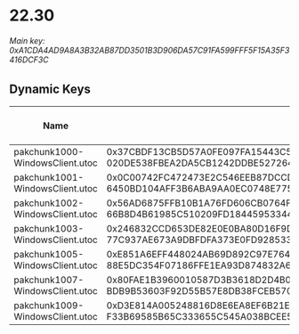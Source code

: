 # 22.30

###### *Main key: 0xA1CDA4AD9A8A3B32AB87DD3501B3D906DA57C91FA599FFF5F15A35F3416DCF3C*

## Dynamic Keys

| Name                              | Key</br>GUID                                                                                            | High Res Textures |
|-----------------------------------|---------------------------------------------------------------------------------------------------------|-------------------|
| pakchunk1000-WindowsClient.utoc   | 0x37CBDF13CB5D57A0FE097FA15443C598EA8CF36A37940DE4FC8FCB8591CE8742</br>020DE538FBEA2DA5CB1242DDBE527264 | ❌                 |
| pakchunk1001-WindowsClient.utoc   | 0x0C00742FC472473E2C546EEB87DCCDB0A83C306982AA5B0852BF5733B855BEFA</br>6450BD104AFF3B6ABA9AA0EC0748E775 | ❌                 |
| pakchunk1002-WindowsClient.utoc   | 0x56AD6875FFB10B1A76FD606CB0764FBD453223D6B2EF5795B2ECA8CFFCFDCDD9</br>66B8D4B61985C510209FD18445953344 | ❌                 |
| pakchunk1003-WindowsClient.utoc   | 0x246832CCD653DE82E0E0BA80D16F9DFDC6965A1A88A625CD3B262DCD2799E29A</br>77C937AE673A9DBFDFA373E0FD928533 | ❌                 |
| pakchunk1005-WindowsClient.utoc   | 0xE851A6EFF448024AB69D892C97E764B93BC14B3826CFF0F13D0E22B24301C27B</br>88E5DC354F07186FFE1EA93D874832A6 | ❌                 |
| pakchunk1007-WindowsClient.utoc   | 0x80FAE1B3960010587D3B3618D2D4B0F0C3D116BFDA4B471D44BA78D6D8EC5376</br>BDB9B53603F92D55B57E8DB38FCEB570 | ❌                 |
| pakchunk1009-WindowsClient.utoc   | 0xD3E814A005248816D8E6EA8EF6B21E8540E4BEBAFF3D8DEF058D7A00C1D0012C</br>F33B69585B65C333655C545A038BCEE5 | ❌                 |
